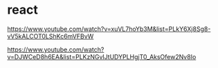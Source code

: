 # react

https://www.youtube.com/watch?v=xuVL7hoYb3M&list=PLkY6Xj8Sg8-vV5kALCOT0LShKc6mVFBvW

https://www.youtube.com/watch?v=DJWCeD8h6EA&list=PLKzNGvIJtUDYPLHgjT0_AksOfew2Nv8Io

